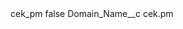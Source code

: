 <?xml version="1.0" encoding="UTF-8"?>
<CustomMetadata xmlns="http://soap.sforce.com/2006/04/metadata" xmlns:xsi="http://www.w3.org/2001/XMLSchema-instance" xmlns:xsd="http://www.w3.org/2001/XMLSchema">
    <label>cek_pm</label>
    <protected>false</protected>
    <values>
        <field>Domain_Name__c</field>
        <value xsi:type="xsd:string">cek.pm</value>
    </values>
</CustomMetadata>
